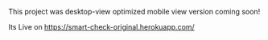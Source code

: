 This project was desktop-view optimized
mobile view version coming soon!

Its Live on https://smart-check-original.herokuapp.com/
